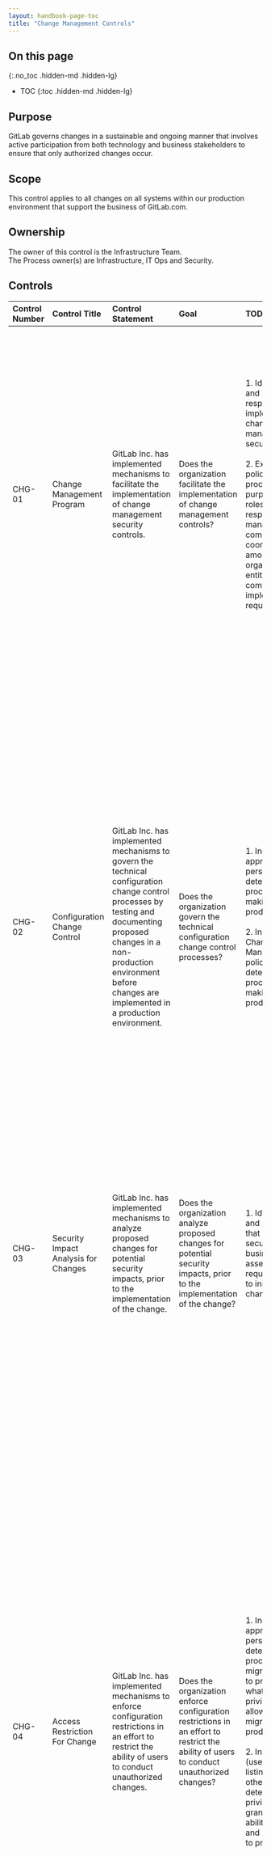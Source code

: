 ```yaml
---
layout: handbook-page-toc
title: "Change Management Controls"
---
```


## On this page
{:.no_toc .hidden-md .hidden-lg}

- TOC
{:toc .hidden-md .hidden-lg}

## Purpose
GitLab governs changes in a sustainable and ongoing manner that involves active participation from both technology and business stakeholders to ensure that only authorized changes occur.

## Scope
This control applies to all changes on all systems within our production environment that support the business of GitLab.com.

## Ownership
The owner of this control is the Infrastructure Team. <br>
The Process owner(s) are Infrastructure, IT Ops and Security.

## Controls

| Control Number | Control Title | Control Statement | Goal | TOD | TOE | 
|:---------|:-------------|:------|:-----|:-----|:-----|
| CHG-01 | Change Management Program | GitLab Inc. has implemented mechanisms to facilitate the implementation of change management security controls. | Does the organization facilitate the implementation of change management controls? | 1. Identify policies and procedures responsible for the implementation of change management security controls. <br> <br> 2. Examine policies and procedures for: purpose; scope; roles and responsibilities; management commitment; coordination among organizational entities; compliance; and implementation requirements. | 1. Examine change control policies, procedures and user-access security controls to ensure coverage and appropriate configuration of applicable change management processes. <br> <br> 2. Inspect a sample of controlled documents to evidence they are reviewed and approved in accordance to TOD. <br> <br> 3. Pull a population of change control records. <br> <br> 4. Inspect a sample of controlled documents to evidence that change management mechanisms exist to identify and document in accordance to TOD. | 
| CHG-02 | Configuration Change Control | GitLab Inc. has implemented mechanisms to govern the technical configuration change control processes by testing and documenting proposed changes in a non-production environment before changes are implemented in a production environment. | Does the organization govern the technical configuration change control processes? | 1. Inquire of appropriate personnel to determine the process for making changes to production. <br> <br> 2. Inspect the Change Management policy to determine the process for making changes to production. | 1. Obtain and inspect a system generated listing of all changes (commits) to the system during the period under review. <br> <br> 2. Select an annualized sample of changes that occurred during the period to determine if they were tested and approved in line with the change management policy by all relevant business and IT stakeholders. <br> <br> 3. Obtain and inspect documentation (i.e merge requests/issues) that each sampled change was tested in line with the Change Management policy by all relevant business and IT stakeholders. <br> <br> 4. Obtain and inspect documentation (i.e merge requests/issues) that each sampled change was approved in line with the Change Management policy by all relevant business and IT stakeholders. <br> <br> 5. Obtain and inspect documentation that each sampled change that was migrated to production was the same change that was approved for migration. | 
| CHG-03 | Security Impact Analysis for Changes | GitLab Inc. has implemented mechanisms to analyze proposed changes for potential security impacts, prior to the implementation of the change. | Does the organization analyze proposed changes for potential security impacts, prior to the implementation of the change? | 1. Identify policies and procedures that outline security and business impact assessment requirements prior to initiating a change. | 1. Pull a population of proposed changes during the examination period Confirm potential security and business impacts were identified, assessed and approved prior to initiating the change. | 
| CHG-04 | Access Restriction For Change | GitLab Inc. has implemented mechanisms to enforce configuration restrictions in an effort to restrict the ability of users to conduct unauthorized changes. | Does the organization enforce configuration restrictions in an effort to restrict the ability of users to conduct unauthorized changes? | 1. Inquire of appropriate personnel to determine the process for migrating changes to production and what privileges/roles allow a user to migrate to production. <br> <br> 2. Inspect (user/role/privilege listing, user guide, other evidence) to determine which privileges/roles grant the user the ability to migrate and make changes to production. | 1. Obtain and inspect a listing of all accounts (user/system/service) for the system and their associated roles/privileges. Filter the listing for those roles/privileges with the ability to migrate and to make changes to production. <br> <br> 2. Obtain and inspect a listing of all current team members and their associated job title/roles. <br> <br> 3. Obtain and inspect a listing of all new hired team members during the period under audit. <br> <br> 4. Obtain and inspect a listing of all terminated team members. <br> <br> 5. For 100% of the accounts with the ability to migrate and make changes to production, determine the owner and their role/job title/account purpose. <br> <br> 6. For 100% of the accounts with the ability to migrate and make changes to production, determine if the account is owned by a terminated user. <br> <br> 7. For 100% of the accounts with the ability to migrate and make changes to production, determine if the account is owned by a user provisioned the access during the period under audit. If so, obtain evidence that the user was approved for the access prior to granting the access. <br> <br> 8. For 100% of the accounts with the ability to migrate and make changes to production, determine whether the account is owned by a non-developer. <br> <br> 9. For 100% of the accounts with the ability to migrate and make changes to production, determine whether the account is owned by an appropriate IT personnel. | 
| CHG-05 | Stakeholder Notification of Changes | GitLab Inc. has implemented mechanisms to ensure stakeholders are made aware of and understand the impact of proposed changes. | Does the organization ensure stakeholders are made aware of and understand the impact of proposed changes? | 1. Identify policies, procedures and related documents that outline communication requirements to stakeholders outlining the impact and approval of proposed changes prior to initiating a change. | 1. Pull a population of proposed changes during the examination period Confirm communication and approval requirements outlined in the ToD step were applied to each change selected. | 
| CHG-06 | Security Functionality Verification | GitLab Inc. has implemented mechanisms to verify the functionality of security controls when anomalies are discovered. | Does the organization verify the functionality of security controls when anomalies are discovered? | 1. Identify policies and procedures that verify the functionality of security controls when anomalies are discovered. <br> <br> 2. Interview key organizational personnel within GitLab to discuss high level workflows that support the discovery of anomalies. | 1. Identify detection and monitoring procedures or standards used to assist with the identification of anomalies. <br> <br> 2. Examine change detection mechanisms including but not limited to: system startup, restart, shutdown, and abort. <br> <br> 3. Examine notification mechanisms including electronic alerts to system administrators, messages to local computer consoles, and/or hardware indications such as lights. | 
|CHG-07 | Project Audit Events Review | Audit events are reviewed quarterly to ensure no inappropriate changes to key change management Segregation Of Duties (SOD) settings. | Have sensitive change management settings been changed during the quarter? | 1. Inspect MR approval settings and protected branch settings for each in-scope GitLab project. 2. If MR approval settings and protected branch settings are appropriately configured per the change management policy, obtain the audit events for the period, to observe if either settings have been modified during the period. | 1. For each audit event where settings were modified, obtain the related change management issue to ensure this change was authorized and appropriate.|



* *Test of Design* - (TOD) – verifies that a control is designed appropriately and that it will prevent or detect a particular risk.
* *Test of Operating Effectiveness* - (TOE) - used for verifying that the control is in place and it operates as it was designed.

### Policy Reference
* [Security Change Management](/handbook/security/change-management-policy.html)
* [Infrastructure Change Management](/handbook/engineering/infrastructure/change-management/)
* [Business Technology Change Management Workflow](/handbook/business-technology/change-management/)
